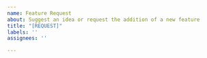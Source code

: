```yaml
---
name: Feature Request
about: Suggest an idea or request the addition of a new feature
title: "[REQUEST]"
labels: ''
assignees: ''

---
```



